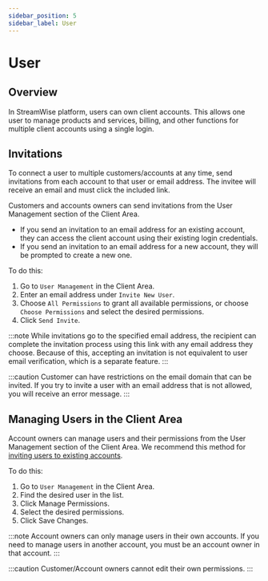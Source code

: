 ```yaml
---
sidebar_position: 5
sidebar_label: User
---
```


# User

## Overview

In StreamWise platform, users can own client accounts. This allows one user to manage products and services, billing, and other functions for multiple client accounts using a single login. 

## Invitations

To connect a user to multiple customers/accounts at any time, send invitations from each account to that user or email address. The invitee will receive an email and must click the included link.

Customers and accounts owners can send invitations from the User Management section of the Client Area.

* If you send an invitation to an email address for an existing account, they can access the client account using their existing login credentials.
* If you send an invitation to an email address for a new account, they will be prompted to create a new one.

To do this:

1. Go to `User Management` in the Client Area.
2. Enter an email address under `Invite New User`.
3. Choose `All Permissions` to grant all available permissions, or choose `Choose Permissions` and select the desired permissions.
4. Click `Send Invite`.

:::note
While invitations go to the specified email address, the recipient can complete the invitation process using this link with any email address they choose. Because of this, accepting an invitation is not equivalent to user email verification, which is a separate feature.
:::

:::caution
Customer can have restrictions on the email domain that can be invited. If you try to invite a user with an email address that is not allowed, you will receive an error message. 
:::

## Managing Users in the Client Area

Account owners can manage users and their permissions from the User Management section of the Client Area. We recommend this method for [inviting users to existing accounts](#invitations).

To do this:

1. Go to `User Management` in the Client Area.
2. Find the desired user in the list.
3. Click Manage Permissions.
4. Select the desired permissions.
5. Click Save Changes.

:::note
Account owners can only manage users in their own accounts. If you need to manage users in another account, you must be an account owner in that account.
:::

:::caution
Customer/Account owners cannot edit their own permissions.
:::